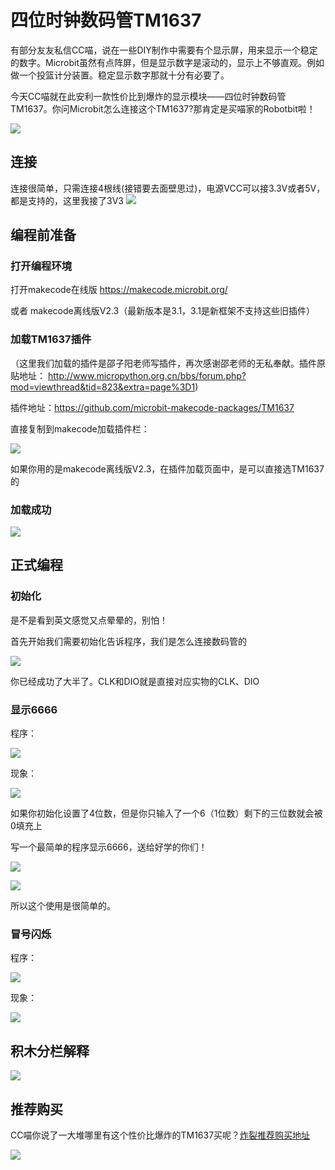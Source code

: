 # 四位时钟数码管TM1637  

有部分友友私信CC喵，说在一些DIY制作中需要有个显示屏，用来显示一个稳定的数字。Microbit虽然有点阵屏，但是显示数字是滚动的，显示上不够直观。例如做一个投篮计分装置。稳定显示数字那就十分有必要了。

今天CC喵就在此安利一款性价比到爆炸的显示模块——四位时钟数码管TM1637。你问Microbit怎么连接这个TM1637?那肯定是买喵家的Robotbit啦！

![](./TM1637/02.png)

## 连接    
连接很简单，只需连接4根线(接错要去面壁思过)，电源VCC可以接3.3V或者5V，都是支持的，这里我接了3V3
![](./TM1637/03.png)

## 编程前准备

### 打开编程环境
打开makecode在线版 https://makecode.microbit.org/

或者 makecode离线版V2.3（最新版本是3.1，3.1是新框架不支持这些旧插件）

### 加载TM1637插件
（这里我们加载的插件是邵子阳老师写插件，再次感谢邵老师的无私奉献。插件原贴地址：
http://www.micropython.org.cn/bbs/forum.php?mod=viewthread&tid=823&extra=page%3D1)

插件地址：https://github.com/microbit-makecode-packages/TM1637

直接复制到makecode加载插件栏：

![](./TM1637/04.png)

如果你用的是makecode离线版V2.3，在插件加载页面中，是可以直接选TM1637的


### 加载成功

![](./TM1637/05.png)

## 正式编程

### 初始化
是不是看到英文感觉又点晕晕的，别怕！

首先开始我们需要初始化告诉程序，我们是怎么连接数码管的

![](./TM1637/06.png)

你已经成功了大半了。CLK和DIO就是直接对应实物的CLK、DIO

### 显示6666

程序：

![](./TM1637/07.png)

现象：

![](./TM1637/08.png)

如果你初始化设置了4位数，但是你只输入了一个6（1位数）剩下的三位数就会被0填充上


写一个最简单的程序显示6666，送给好学的你们！

![](./TM1637/10.png)

![](./TM1637/09.png)

所以这个使用是很简单的。

### 冒号闪烁

程序：

![](./TM1637/12.png)

现象：

![](./TM1637/TM1637.gif)

## 积木分栏解释

![](./TM1637/11.png)

## 推荐购买

CC喵你说了一大堆哪里有这个性价比爆炸的TM1637买呢？[炸裂推荐购买地址](https://item.taobao.com/item.htm?spm=a230r.1.14.112.30bf508676FOIq&id=541976810761&ns=1&abbucket=4#detail)

![](./TM1637/01.png)
